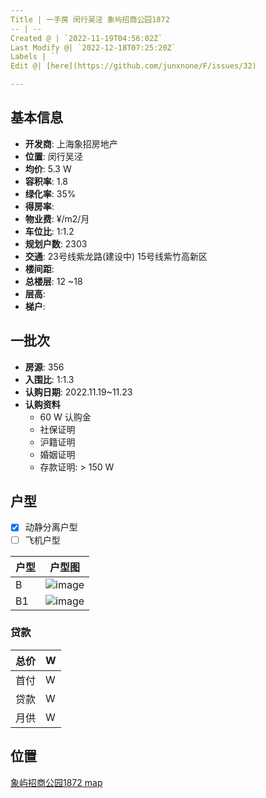 ```yaml
---
Title | 一手房 闵行吴泾 象屿招商公园1872
-- | --
Created @ | `2022-11-19T04:56:02Z`
Last Modify @| `2022-12-18T07:25:20Z`
Labels | ``
Edit @| [here](https://github.com/junxnone/F/issues/32)

---
```

## 基本信息

- **开发商**: 上海象招房地产
- **位置**: 闵行吴泾
- **均价**:  5.3 W
- **容积率**:  1.8
- **绿化率**: 35%
- **得房率**: 
- **物业费**:  ¥/m2/月
- **车位比**: 1:1.2
- **规划户数**: 2303
- **交通**:  23号线紫龙路(建设中)  15号线紫竹高新区
- **楼间距**: 
- **总楼层**: 12 ~18
- **层高**:
- **梯户**:

## 一批次

- **房源**: 356 
- **入围比**: 1:1.3
- **认购日期**: 2022.11.19~11.23
- **认购资料**
  - 60 W 认购金
  - 社保证明
  - 沪籍证明
  - 婚姻证明
  - 存款证明: > 150 W


## 户型

- [x] 动静分离户型
- [ ] 飞机户型

户型 | 户型图
-- | --
B | ![image](https://user-images.githubusercontent.com/2216970/202834292-3542e502-d37b-493d-a10d-8494aa4805d2.png)
B1 | ![image](https://user-images.githubusercontent.com/2216970/202834297-a5b7d51e-f3f6-48a9-86d2-5e7b324edae1.png)



### 贷款

总价 |  W
-- | --
首付 |  W
贷款 |  W
月供 |  W


## 位置

[象屿招商公园1872 map](https://junxnone.github.io/fmap/xyzsgy1872 ':include :type=iframe width=100% height=1200px')

